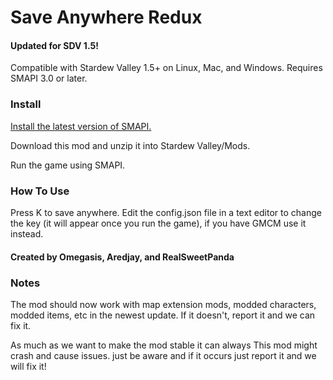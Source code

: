 # Save Anywhere Redux

#### Updated for SDV 1.5!

Compatible with Stardew Valley 1.5+ on Linux, Mac, and Windows. Requires SMAPI 3.0 or later.

### Install

[Install the latest version of SMAPI.](https://smapi.io/)

Download this mod and unzip it into Stardew Valley/Mods.

Run the game using SMAPI.

### How To Use

Press K to save anywhere. Edit the config.json file in a text editor to change the key (it will appear once you run the game), if you have GMCM use it instead.

#### Created by Omegasis, Aredjay, and RealSweetPanda

### Notes

The mod should now work with map extension mods, modded characters, modded items, etc in the newest update. If it doesn't, report it and we can fix it. 

As much as we want to make the mod stable it can always This mod might crash and cause issues. just be aware and if it occurs just report it and we will fix it!

